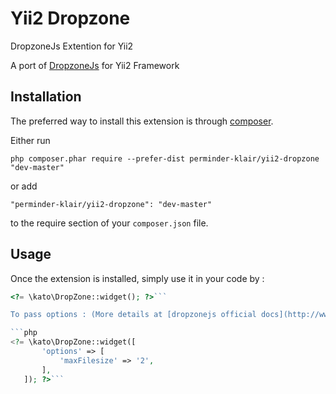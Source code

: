 Yii2 Dropzone
=============
DropzoneJs Extention for Yii2

A port of [DropzoneJs](http://www.dropzonejs.com/) for Yii2 Framework

Installation
------------

The preferred way to install this extension is through [composer](http://getcomposer.org/download/).

Either run

```
php composer.phar require --prefer-dist perminder-klair/yii2-dropzone "dev-master"
```

or add

```
"perminder-klair/yii2-dropzone": "dev-master"
```

to the require section of your `composer.json` file.


Usage
-----

Once the extension is installed, simply use it in your code by  :

```php
<?= \kato\DropZone::widget(); ?>```

To pass options : (More details at [dropzonejs official docs](http://www.dropzonejs.com/#toc_4) )

```php
<?= \kato\DropZone::widget([
       'options' => [
           'maxFilesize' => '2',
       ],
   ]); ?>```
